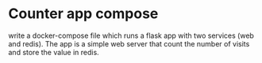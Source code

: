 # Counter app compose
write a docker-compose file which runs a flask app with two services
(web and redis). The app is a simple web server that count the number of
visits and store the value in redis.
